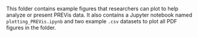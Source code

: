 This folder contains example figures that researchers can plot to help analyze or present PREVis data. It also contains a Jupyter notebook named ```plotting_PREVis.ipynb``` and two example ```.csv``` datasets to plot all PDF figures in the folder.